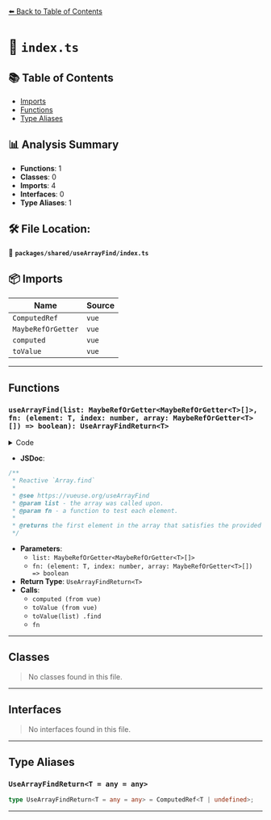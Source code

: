 [⬅️ Back to Table of Contents](../../../index.md)

# 📄 `index.ts`

## 📚 Table of Contents

- [Imports](#imports)
- [Functions](#functions)
- [Type Aliases](#type-aliases)

## 📊 Analysis Summary

- **Functions**: 1
- **Classes**: 0
- **Imports**: 4
- **Interfaces**: 0
- **Type Aliases**: 1

## 🛠️ File Location:
📂 **`packages/shared/useArrayFind/index.ts`**

## 📦 Imports

| Name | Source |
|------|--------|
| `ComputedRef` | `vue` |
| `MaybeRefOrGetter` | `vue` |
| `computed` | `vue` |
| `toValue` | `vue` |


---

## Functions

### `useArrayFind(list: MaybeRefOrGetter<MaybeRefOrGetter<T>[]>, fn: (element: T, index: number, array: MaybeRefOrGetter<T>[]) => boolean): UseArrayFindReturn<T>`

<details><summary>Code</summary>

```ts
export function useArrayFind<T>(
  list: MaybeRefOrGetter<MaybeRefOrGetter<T>[]>,
  fn: (element: T, index: number, array: MaybeRefOrGetter<T>[]) => boolean,
): UseArrayFindReturn<T> {
  return computed(() =>
    toValue<T | undefined>(
      toValue(list)
        .find((element, index, array) => fn(toValue(element), index, array)),
    ))
}
```
</details>

- **JSDoc**:
```ts
/**
 * Reactive `Array.find`
 *
 * @see https://vueuse.org/useArrayFind
 * @param list - the array was called upon.
 * @param fn - a function to test each element.
 *
 * @returns the first element in the array that satisfies the provided testing function. Otherwise, undefined is returned.
 */
```

- **Parameters**:
  - `list: MaybeRefOrGetter<MaybeRefOrGetter<T>[]>`
  - `fn: (element: T, index: number, array: MaybeRefOrGetter<T>[]) => boolean`
- **Return Type**: `UseArrayFindReturn<T>`
- **Calls**:
  - `computed (from vue)`
  - `toValue (from vue)`
  - `toValue(list)
        .find`
  - `fn`

---

## Classes

> No classes found in this file.


---

## Interfaces

> No interfaces found in this file.


---

## Type Aliases

### `UseArrayFindReturn<T = any = any>`

```ts
type UseArrayFindReturn<T = any = any> = ComputedRef<T | undefined>;
```


---